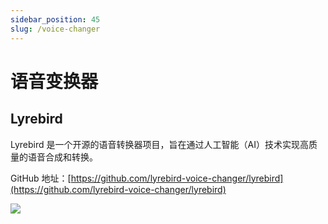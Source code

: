 ```yaml
---
sidebar_position: 45
slug: /voice-changer
---
```


# 语音变换器



## Lyrebird

Lyrebird 是一个开源的语音转换器项目，旨在通过人工智能（AI）技术实现高质量的语音合成和转换。

GitHub 地址：[https://github.com/lyrebird-voice-changer/lyrebird](https://github.com/lyrebird-voice-changer/lyrebird)

![](https://static.getiot.tech/Lyrebird.webp)

